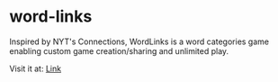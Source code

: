 # word-links
Inspired by NYT's Connections, WordLinks is a word categories game enabling custom game creation/sharing and unlimited play.

Visit it at: [Link](main.d1hlpk6rt31y8w.amplifyapp.com/)

